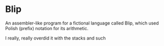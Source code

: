 # Blip
An assembler-like program for a fictional language called Blip, which used Polish (prefix) notation for its arithmetic.

I really, really overdid it with the stacks and such
